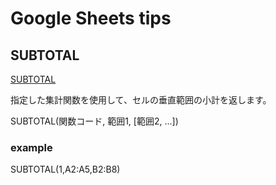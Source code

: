 # Google Sheets tips

## SUBTOTAL
[SUBTOTAL](https://support.google.com/docs/answer/3093649?hl=ja)

指定した集計関数を使用して、セルの垂直範囲の小計を返します。


SUBTOTAL(関数コード, 範囲1, [範囲2, ...])

### example
SUBTOTAL(1,A2:A5,B2:B8)
